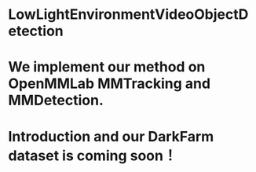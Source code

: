 # LowLightEnvironmentVideoObjectDetection
# We implement our method on OpenMMLab MMTracking and MMDetection.
# Introduction and our DarkFarm dataset is coming soon！
